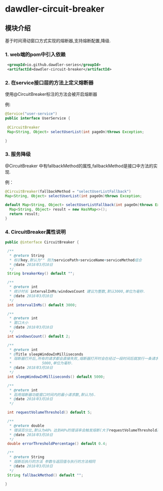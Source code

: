 # dawdler-circuit-breaker

## 模块介绍

基于时间滑动窗口方式实现的熔断器,支持熔断配置,降级.

### 1. web端的pom中引入依赖

```xml
 <groupId>io.github.dawdler-series</groupId>
 <artifactId>dawdler-circuit-breaker</artifactId>
```

### 2. 在service接口层的方法上定义熔断器

使用@CircuitBreaker标注的方法会被开启熔断器

例:

```java
@Service("user-service")
public interface UserService {
 
 @CircuitBreaker
 Map<String, Object> selectUserList(int pageOn)throws Exception;
 
}
```

### 3. 服务降级

@CircuitBreaker 中有fallbackMethod的属性,fallbackMethod是接口中方法的实现.

例：

```java
@CircuitBreaker(fallbackMethod = "selectUserListFallback")
Map<String, Object> selectUserList(int pageOn)throws Exception;
 
default Map<String, Object> selectUserListFallback(int pageOn)throws Exception{
  Map<String, Object> result = new HashMap<>();
  return result;
}
```

### 4. CircuitBreaker属性说明

```java
public @interface CircuitBreaker {

 /**
  * @return String
  * 标识key,默认为"" 则为servicePath+serviceName+serviceMethod组合
  * @date 2018年3月10日
  */
 String breakerKey() default "";

 /**
  * @return int
  * 统计时长 intervalInMs/windowsCount 建议为整数,默认3000,单位为毫秒.
  * @date 2018年3月10日
  */
 int intervalInMs() default 3000;

 /**
  * @return int
  * 窗口大小
  * @date 2018年3月10日
  */
 int windowsCount() default 2;

 /**
  * @return int
  * @Title sleepWindowInMilliseconds
  * 熔断器打开后,所有的请求都会直接失败,熔断器打开时会在经过一段时间后就放行一条请求成功则关闭熔断器,此配置就为指定的这段时间,默认值是
  *              5000,单位为毫秒.
  * @date 2018年3月10日
  */
 int sleepWindowInMilliseconds() default 5000;

 /**
  * @return int
  * 启用熔断器功能窗口时间内的最小请求数,默认为5.
  * @date 2018年3月10日
  */

 int requestVolumeThreshold() default 5;

 /**
  * @return double
  * 错误百分比,默认为40% 达到40%的错误率会触发熔断(大于requestVolumeThreshold)
  * @date 2018年3月10日
  */
 double errorThresholdPercentage() default 0.4;

 /**
  * @return String
  * 熔断后执行的方法 参数与返回值与执行的方法相同
  * @date 2018年3月10日
  */
 String fallbackMethod() default "";

}
```
